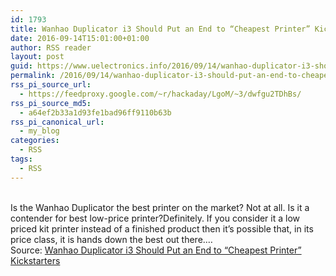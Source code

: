 ```yaml
---
id: 1793
title: Wanhao Duplicator i3 Should Put an End to “Cheapest Printer” Kickstarters
date: 2016-09-14T15:01:00+01:00
author: RSS reader
layout: post
guid: https://www.uelectronics.info/2016/09/14/wanhao-duplicator-i3-should-put-an-end-to-cheapest-printer-kickstarters/
permalink: /2016/09/14/wanhao-duplicator-i3-should-put-an-end-to-cheapest-printer-kickstarters/
rss_pi_source_url:
  - https://feedproxy.google.com/~r/hackaday/LgoM/~3/dwfgu2TDhBs/
rss_pi_source_md5:
  - a64ef2b33a1d93fe1bad96ff9110b63b
rss_pi_canonical_url:
  - my_blog
categories:
  - RSS
tags:
  - RSS
---
```

&#013;  
Is the Wanhao Duplicator the best printer on the market? Not at all. Is it a contender for best low-price printer?Definitely. If you consider it a low priced kit printer instead of a finished product then it’s possible that, in its price class, it is hands down the best out there.…&#013;  
Source: <a href="https://feedproxy.google.com/~r/hackaday/LgoM/~3/dwfgu2TDhBs/" target="_blank">Wanhao Duplicator i3 Should Put an End to “Cheapest Printer” Kickstarters</a>